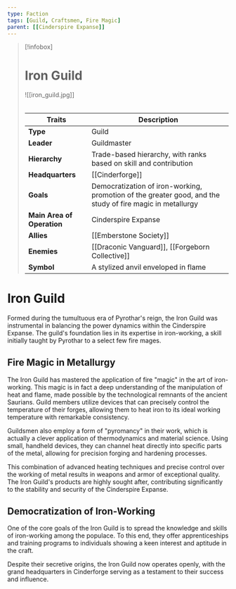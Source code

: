 ```yaml
---
type: Faction
tags: [Guild, Craftsmen, Fire Magic]
parent: [[Cinderspire Expanse]]
---
```

> [!infobox]
> # Iron Guild
> ![[iron_guild.jpg]]
> ######
> | Traits         | Description                                                                                                                           |
> | -------------- | ------------------------------------------------------------------------------------------------------------------------------------- |
> | **Type** | Guild |
> | **Leader** | Guildmaster |
> | **Hierarchy** | Trade-based hierarchy, with ranks based on skill and contribution |
> | **Headquarters** | [[Cinderforge]] |
> | **Goals** | Democratization of iron-working, promotion of the greater good, and the study of fire magic in metallurgy |
> | **Main Area of Operation** | Cinderspire Expanse |
> | **Allies** | [[Emberstone Society]] |
> | **Enemies** | [[Draconic Vanguard]], [[Forgeborn Collective]]|
> | **Symbol** | A stylized anvil enveloped in flame |
# Iron Guild

Formed during the tumultuous era of Pyrothar's reign, the Iron Guild was instrumental in balancing the power dynamics within the Cinderspire Expanse. The guild's foundation lies in its expertise in iron-working, a skill initially taught by Pyrothar to a select few fire mages.

## Fire Magic in Metallurgy

The Iron Guild has mastered the application of fire "magic" in the art of iron-working. This magic is in fact a deep understanding of the manipulation of heat and flame, made possible by the technological remnants of the ancient Saurians. Guild members utilize devices that can precisely control the temperature of their forges, allowing them to heat iron to its ideal working temperature with remarkable consistency.

Guildsmen also employ a form of "pyromancy" in their work, which is actually a clever application of thermodynamics and material science. Using small, handheld devices, they can channel heat directly into specific parts of the metal, allowing for precision forging and hardening processes.

This combination of advanced heating techniques and precise control over the working of metal results in weapons and armor of exceptional quality. The Iron Guild's products are highly sought after, contributing significantly to the stability and security of the Cinderspire Expanse.

## Democratization of Iron-Working

One of the core goals of the Iron Guild is to spread the knowledge and skills of iron-working among the populace. To this end, they offer apprenticeships and training programs to individuals showing a keen interest and aptitude in the craft.

Despite their secretive origins, the Iron Guild now operates openly, with the grand headquarters in Cinderforge serving as a testament to their success and influence.
